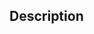 ## Description

<!-- Explain what this Pull Request changes -->

<!-- Link any issues if applicable.
Use keywords from https://docs.github.com/en/get-started/writing-on-github/working-with-advanced-formatting/using-keywords-in-issues-and-pull-requests
-->

<!-- Uncomment based on the type of your changes below -->

<!--
## This is a **Code Change**

- [ ] Docs have been updated if they need to be. 
- [ ] Changes have been tested.
-->
